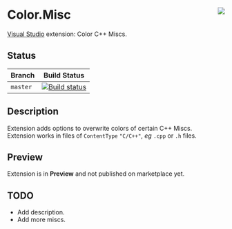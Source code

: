 # <img align="right" src="https://raw.githubusercontent.com/Benio101/Color.Misc/master/Color.Misc/Logo.ico"> Color.Misc
[Visual Studio](https://visualstudio.microsoft.com) extension: Color C++ Miscs.

## Status
| Branch | Build Status
| ---   | ---
| `master` | [![Build status](https://ci.appveyor.com/api/projects/status/h64o7032q4a0pw67/branch/master?svg=true)](https://ci.appveyor.com/project/Benio101/color-misc/branch/master)

## Description
Extension adds options to overwrite colors of certain C++ Miscs.<br>
Extension works in files of `ContentType` `"C/C++"`, _eg_ `.cpp` or `.h` files.

## Preview
Extension is in __Preview__ and not published on marketplace yet.

## TODO
- Add description.
- Add more miscs.
